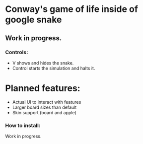 # Conway's game of life inside of google snake

## Work in progress.


### Controls:
- V shows and hides the snake.
- Control starts the simulation and halts it.


# Planned features:

- Actual UI to interact with features
- Larger board sizes than default
- Skin support (board and apple)


### How to install:
Work in progress.
